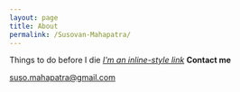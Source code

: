 ```yaml
---
layout: page
title: About
permalink: /Susovan-Mahapatra/
---
```

Things to do before I die <i>[I'm an inline-style link](https://whysosuso.com/Susovan-Mahapatra-bucket-list/)</i>
<b>Contact me</b>

[suso.mahapatra@gmail.com](mailto:suso.mahapatra@gmail.com)
